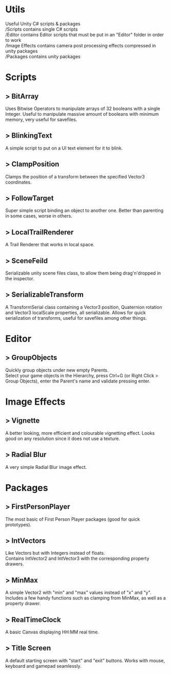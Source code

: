 # Utils
Useful Unity C# scripts & packages  
/Scripts contains single C# scripts  
/Editor contains Editor scripts that must be put in an "Editor" folder in order to work  
/Image Effects contains camera post processing effects compressed in unity packages  
/Packages contains unity packages  

# Scripts

##  > BitArray
Uses Bitwise Operators to manipulate arrays of 32 booleans with a single Integer.
Useful to manipulate massive amount of booleans with minimum memory, very useful for savefiles.

##  > BlinkingText
A simple script to put on a UI text element for it to blink.

##  > ClampPosition
Clamps the position of a transform between the specified Vector3 coordinates. 

##  > FollowTarget
Super simple script binding an object to another one. Better than parenting in some cases, worse in others.

##  > LocalTrailRenderer
A Trail Renderer that works in local space.

##  > SceneFeild
Serializable unity scene files class, to allow them being drag'n'dropped in the inspector.

##  > SerializableTransform
A TransformSerial class containing a Vector3 position, Quaternion rotation and Vector3 localScale properties, all serializable.
Allows for quick serialization of transforms, useful for savefiles among other things.

# Editor

##  > GroupObjects
Quickly group objects under new empty Parents.  
Select your game objects in the Hierarchy, press Ctrl+G (or Right Click > Group Objects), enter the Parent's name and validate pressing enter.

# Image Effects

##  > Vignette
A better looking, more efficient and colourable vignetting effect. Looks good on any resolution since it does not use a texture.

##  > Radial Blur
A very simple Radial Blur image effect.

# Packages

##  > FirstPersonPlayer
The most basic of First Person Player packages (good for quick prototypes).

##  > IntVectors
Like Vectors but with Integers instead of floats.  
Contains IntVector2 and IntVector3 with the corresponding property drawers.

##  > MinMax
A simple Vector2 with "min" and "max" values instead of "x" and "y".  
Includes a few handy functions such as clamping from MinMax, as well as a property drawer.

##  > RealTimeClock
A basic Canvas displaying HH:MM real time.

##  > Title Screen
A default starting screen with "start" and "exit" buttons. Works with mouse, keyboard and gamepad seamlessly.
